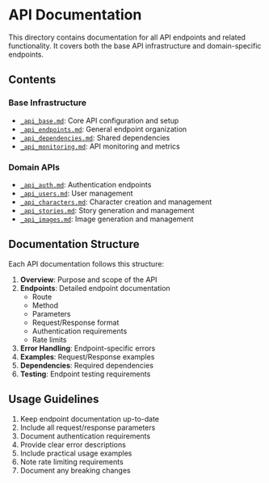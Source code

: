 # API Documentation

This directory contains documentation for all API endpoints and related functionality. It covers both the base API infrastructure and domain-specific endpoints.

## Contents

### Base Infrastructure
- [`_api_base.md`](_api_base.md): Core API configuration and setup
- [`_api_endpoints.md`](_api_endpoints.md): General endpoint organization
- [`_api_dependencies.md`](_api_dependencies.md): Shared dependencies
- [`_api_monitoring.md`](_api_monitoring.md): API monitoring and metrics

### Domain APIs
- [`_api_auth.md`](_api_auth.md): Authentication endpoints
- [`_api_users.md`](_api_users.md): User management
- [`_api_characters.md`](_api_characters.md): Character creation and management
- [`_api_stories.md`](_api_stories.md): Story generation and management
- [`_api_images.md`](_api_images.md): Image generation and management

## Documentation Structure

Each API documentation follows this structure:
1. **Overview**: Purpose and scope of the API
2. **Endpoints**: Detailed endpoint documentation
   - Route
   - Method
   - Parameters
   - Request/Response format
   - Authentication requirements
   - Rate limits
3. **Error Handling**: Endpoint-specific errors
4. **Examples**: Request/Response examples
5. **Dependencies**: Required dependencies
6. **Testing**: Endpoint testing requirements

## Usage Guidelines

1. Keep endpoint documentation up-to-date
2. Include all request/response parameters
3. Document authentication requirements
4. Provide clear error descriptions
5. Include practical usage examples
6. Note rate limiting requirements
7. Document any breaking changes 
